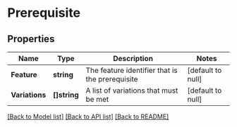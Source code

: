 # Prerequisite

## Properties
Name | Type | Description | Notes
------------ | ------------- | ------------- | -------------
**Feature** | **string** | The feature identifier that is the prerequisite | [default to null]
**Variations** | **[]string** | A list of variations that must be met | [default to null]

[[Back to Model list]](../README.md#documentation-for-models) [[Back to API list]](../README.md#documentation-for-api-endpoints) [[Back to README]](../README.md)

